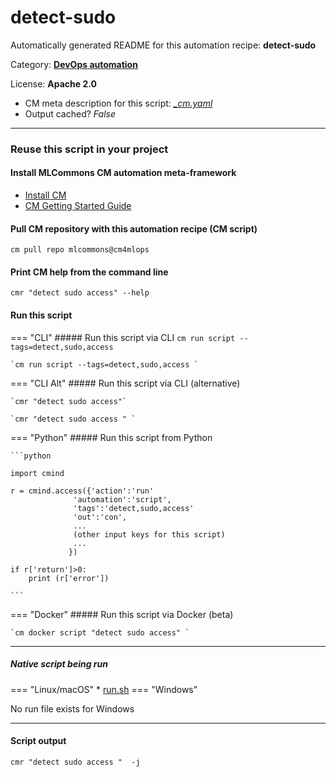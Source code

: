 # detect-sudo
Automatically generated README for this automation recipe: **detect-sudo**

Category: **[DevOps automation](..)**

License: **Apache 2.0**


* CM meta description for this script: *[_cm.yaml](https://github.com/mlcommons/cm4mlops/tree/main/script/detect-sudo/_cm.yaml)*
* Output cached? *False*

---
### Reuse this script in your project

#### Install MLCommons CM automation meta-framework

* [Install CM](https://docs.mlcommons.org/ck/install)
* [CM Getting Started Guide](https://docs.mlcommons.org/ck/getting-started/)

#### Pull CM repository with this automation recipe (CM script)

```cm pull repo mlcommons@cm4mlops```

#### Print CM help from the command line

````cmr "detect sudo access" --help````

#### Run this script

=== "CLI"
    ##### Run this script via CLI
    `cm run script --tags=detect,sudo,access`

    `cm run script --tags=detect,sudo,access `

=== "CLI Alt"
    ##### Run this script via CLI (alternative)

    `cmr "detect sudo access"`

    `cmr "detect sudo access " `


=== "Python"
    ##### Run this script from Python


    ```python

    import cmind

    r = cmind.access({'action':'run'
                  'automation':'script',
                  'tags':'detect,sudo,access'
                  'out':'con',
                  ...
                  (other input keys for this script)
                  ...
                 })

    if r['return']>0:
        print (r['error'])

    ```


=== "Docker"
    ##### Run this script via Docker (beta)

    `cm docker script "detect sudo access" `

___


##### Native script being run
=== "Linux/macOS"
     * [run.sh](https://github.com/mlcommons/cm4mlops/tree/main/script/detect-sudo/run.sh)
=== "Windows"

No run file exists for Windows
___
#### Script output
`cmr "detect sudo access "  -j`
